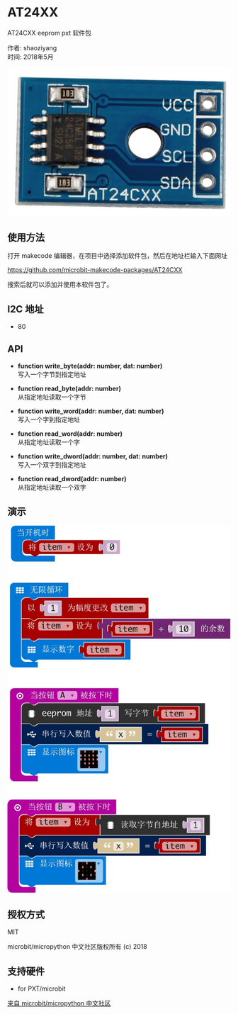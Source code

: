 # AT24XX

AT24CXX eeprom pxt 软件包

作者: shaoziyang  
时间: 2018年5月  

![](icon.png)  


## 使用方法

打开 makecode 编辑器，在项目中选择添加软件包，然后在地址栏输入下面网址  

https://github.com/microbit-makecode-packages/AT24CXX  

搜索后就可以添加并使用本软件包了。

## I2C 地址  

- 80

## API

- **function write_byte(addr: number, dat: number)**  
写入一个字节到指定地址

- **function read_byte(addr: number)**  
从指定地址读取一个字节

- **function write_word(addr: number, dat: number)**  
写入一个字到指定地址

- **function read_word(addr: number)**  
从指定地址读取一个字

- **function write_dword(addr: number, dat: number)**  
写入一个双字到指定地址

- **function read_dword(addr: number)**  
从指定地址读取一个双字


## 演示

![](demo.jpg)

## 授权方式

MIT

microbit/micropython 中文社区版权所有 (c) 2018  

## 支持硬件

* for PXT/microbit


[来自 microbit/micropython 中文社区](http://www.micropython.org.cn)  
